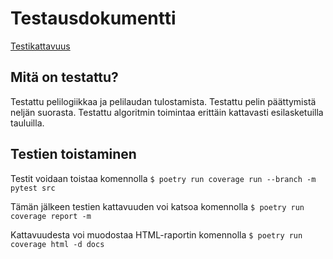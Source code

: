 # Testausdokumentti

[Testikattavuus](https://ossi-hy.github.io/ConnectFour/)

## Mitä on testattu?

Testattu pelilogiikkaa ja pelilaudan tulostamista. Testattu pelin päättymistä neljän suorasta. Testattu algoritmin toimintaa erittäin kattavasti esilasketuilla tauluilla.

## Testien toistaminen

Testit voidaan toistaa komennolla
```$ poetry run coverage run --branch -m pytest src```

Tämän jälkeen testien kattavuuden voi katsoa komennolla
```$ poetry run coverage report -m```

Kattavuudesta voi muodostaa HTML-raportin komennolla
```$ poetry run coverage html -d docs```